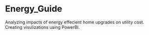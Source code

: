 # Energy_Guide
Analyzing impacts of energy effecient home upgrades on utility cost. 
Creating visulizations using PowerBI.
